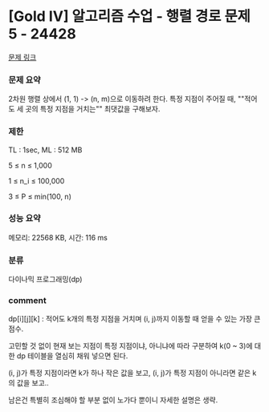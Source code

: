 
# [Gold IV] 알고리즘 수업 - 행렬 경로 문제 5 - 24428

[문제 링크](https://www.acmicpc.net/problem/24428)

### 문제 요약

<p> 2차원 행렬 상에서 (1, 1) -> (n, m)으로 이동하려 한다. 특정 지점이 주어질 때, ""적어도 세 곳의 특정 지점을 거치는""  최댓값을 구해보자. </p>

### 제한

TL : 1sec, ML : 512 MB

5 ≤ n ≤ 1,000

1 ≤ n_i ≤ 100,000

3 ≤ P ≤ min(100, n)

### 성능 요약

메모리: 22568 KB, 시간: 116 ms

### 분류

다이나믹 프로그래밍(dp)

### comment

dp[i][j][k] : 적어도 k개의 특정 지점을 거치며 (i, j)까지 이동할 때 얻을 수 있는 가장 큰 점수.

고민할 것 없이 현재 보는 지점이 특정 지점이냐, 아니냐에 따라 구분하여 k(0 ~ 3)에 대한 dp 테이블을 열심히 채워 넣으면 된다.

(i, j)가 특정 지점이라면 k가 하나 작은 값을 보고, (i, j)가 특정 지점이 아니라면 같은 k의 값을 보고..

남은건 특별히 조심해야 할 부분 없이 노가다 뿐이니 자세한 설명은 생략.
